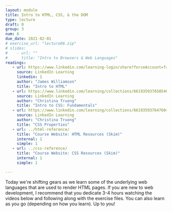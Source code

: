 ```yaml
---
layout: module
title: Intro to HTML, CSS, & the DOM
type: lecture
draft: 0
group: 3
num: 6
due_date: 2021-02-01
# exercise_url: "lecture06.zip"
# slides:
#    - url: ""
#      title: "Intro to Browsers & Web Languages"
readings:
   - url: https://www.linkedin.com/learning-login/share?forceAccount=false&redirect=https%3A%2F%2Fwww.linkedin.com%2Flearning%2Fcollections%2F6619359376505401345%3Ftrk%3Dshare_collection_url&account=75814418
     source: LinkedIn Learning
     linkedin: 1
     author: "James Williamson"
     title: "Intro to HTML"
   - url: https://www.linkedin.com/learning/collections/6619359376505401344?u=75814418
     source: LinkedIn Learning
     author: "Christina Truong"
     title: "Intro to CSS: Fundamentals"
   - url: https://www.linkedin.com/learning/collections/6619359376476041216?u=75814418
     source: LinkedIn Learning
     author: "Christina Truong"
     title: "CSS Properties"
   - url: ../html-reference/
     title: "Course Website: HTML Resources (Skim)"
     internal: 1
     simple: 1
   - url: ../css-reference/
     title: "Course Website: CSS Resources (Skim)"
     internal: 1
     simple: 1

---
```


Today we're shifting gears as we learn some of the underlying web languages that are used to render HTML pages. If you are new to web development, I recommend that you dedicate 3-4 hours watching the videos below and following along with the exercise files. You can also learn as you go (depending on how you learn). Up to you!